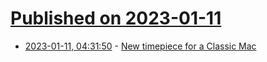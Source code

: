 # [Published on 2023-01-11](index.md)

* [2023-01-11, 04:31:50](https://lobste.rs/s/ppe4ya/new_timepiece_for_classic_mac) - [New timepiece for a Classic Mac](https://www.quantulum.co.uk/blog/new-timepiece-for-a-classic-mac-part-1/)

